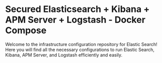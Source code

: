 # Secured Elasticsearch + Kibana + APM Server + Logstash - Docker Compose

Welcome to the infrastructure configuration repository for Elastic Search! Here you will find all the necessary configurations to run Elastic Search, Kibana, APM Server, and Logstash efficiently and easily.
